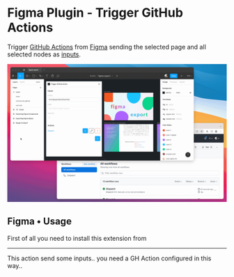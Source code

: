 # Figma Plugin - Trigger GitHub Actions

Trigger [GitHub Actions](https://github.com/features/actions) from [Figma](https://www.figma.com/) sending the selected page and all selected nodes as [inputs](https://docs.github.com/en/actions/using-workflows/workflow-syntax-for-github-actions#onworkflow_dispatchinputs).

![Demo](demo.gif)


## Figma • Usage

First of all you need to install this extension from 


-----
This action send some inputs.. you need a GH Action configured in this way..
